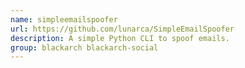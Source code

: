 ```yaml
---
name: simpleemailspoofer
url: https://github.com/lunarca/SimpleEmailSpoofer
description: A simple Python CLI to spoof emails.
group: blackarch blackarch-social
---
```

